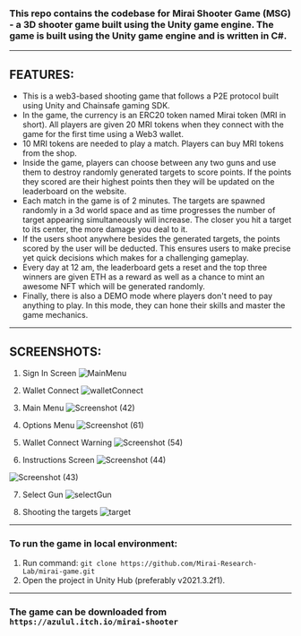 ### This repo contains the codebase for Mirai Shooter Game (MSG) - a 3D shooter game built using the Unity game engine. The game is built using the Unity game engine and is written in C#.

---

## FEATURES:

- This is a web3-based shooting game that follows a P2E protocol built using Unity and Chainsafe gaming SDK.
- In the game, the currency is an ERC20 token named Mirai token (MRI in short). All players are given 20 MRI tokens when they connect with the game for the first time using a Web3 wallet.
- 10 MRI tokens are needed to play a match. Players can buy MRI tokens from the shop.
- Inside the game, players can choose between any two guns and use them to destroy randomly generated targets to score points. If the points they scored are their highest points then they will be updated on the leaderboard on the website.
- Each match in the game is of 2 minutes. The targets are spawned randomly in a 3d world space and as time progresses the number of target appearing simultaneously will increase. The closer you hit a target to its center, the more damage you deal to it.
- If the users shoot anywhere besides the generated targets, the points scored by the user will be deducted. This ensures users to make precise yet quick decisions which makes for a challenging gameplay. 
- Every day at 12 am, the leaderboard gets a reset and the top three winners are given ETH as a reward as well as a chance to mint an awesome NFT which will be generated randomly.
- Finally, there is also a DEMO mode where players don't need to pay anything to play. In this mode, they can hone their skills and master the game mechanics.

---

## SCREENSHOTS:

1. Sign In Screen
   ![MainMenu](https://user-images.githubusercontent.com/70171925/202736355-3693b719-9900-49df-9b56-0d13d01122e4.png)

2. Wallet Connect
   ![walletConnect](https://user-images.githubusercontent.com/70171925/202736212-6b3a837b-95bd-48b7-8d85-fabc01babf97.jpeg)

3. Main Menu
![Screenshot (42)](https://user-images.githubusercontent.com/80357162/202831418-8c47b71f-0b48-44b6-aea7-7f945952f9f6.png)

4. Options Menu
![Screenshot (61)](https://user-images.githubusercontent.com/80357162/202831426-9d9e03ce-e6ea-4cf2-8c9b-0ef6ba5db927.png)

5. Wallet Connect Warning
![Screenshot (54)](https://user-images.githubusercontent.com/80357162/202831423-be77a097-0aba-41af-95f4-e95291b58d60.png)

6. Instructions Screen
![Screenshot (44)](https://user-images.githubusercontent.com/80357162/202831496-48b7162a-5bc4-488f-afed-dcc1165df795.png)

![Screenshot (43)](https://user-images.githubusercontent.com/80357162/202831499-3b0536d2-98dc-4849-957b-678c9ce2f782.png)

7. Select Gun
   ![selectGun](https://user-images.githubusercontent.com/70171925/202736117-007fe25b-8e8f-432c-a0f3-24454a13757d.jpeg)

8. Shooting the targets
   ![target](https://user-images.githubusercontent.com/70171925/202736128-d54b338b-9325-4039-893e-38873f5e78d7.jpeg)

---

### To run the game in local environment:

1. Run command: `git clone https://github.com/Mirai-Research-Lab/mirai-game.git`
2. Open the project in Unity Hub (preferably v2021.3.2f1).

---

### The game can be downloaded from `https://azulul.itch.io/mirai-shooter`
